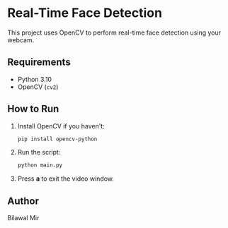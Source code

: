 # Real-Time Face Detection

This project uses OpenCV to perform real-time face detection using your webcam.

## Requirements

- Python 3.10
- OpenCV (`cv2`)

## How to Run

1. Install OpenCV if you haven't:
   ```bash
   pip install opencv-python
   ````

2. Run the script:

   ```bash
   python main.py
   ```

3. Press **a** to exit the video window.

## Author

Bilawal Mir

